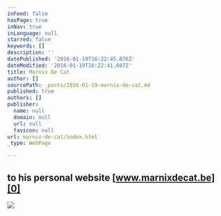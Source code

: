```yaml
---
inFeed: false
hasPage: true
inNav: true
inLanguage: null
starred: false
keywords: []
description: ''
datePublished: '2016-01-19T16:22:45.876Z'
dateModified: '2016-01-19T16:22:41.607Z'
title: Marnix De Cat
author: []
sourcePath: _posts/2016-01-19-marnix-de-cat.md
published: true
authors: []
publisher:
  name: null
  domain: null
  url: null
  favicon: null
url: marnix-de-cat/index.html
_type: WebPage

---
```

## to his personal website [www.marnixdecat.be][0]
![](https://s3-us-west-2.amazonaws.com/the-grid-img/p/317a953076acdcbfefa05448370f1c75bca84af4.jpg)

[0]: https://www.marnixdecat.be/